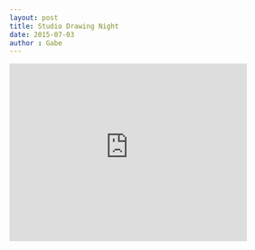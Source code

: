 ```yaml
---
layout: post
title: Studio Drawing Night
date: 2015-07-03
author : Gabe
---
```


<iframe width="420" height="315" src="https://www.youtube.com/embed/U8Sn85Yg-KQ?rel=0&amp;controls=0&amp;showinfo=0" frameborder="0" allowfullscreen></iframe>